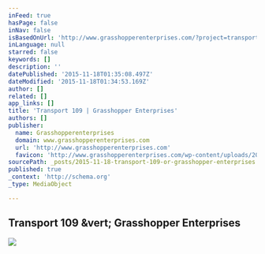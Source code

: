 ```yaml
---
inFeed: true
hasPage: false
inNav: false
isBasedOnUrl: 'http://www.grasshopperenterprises.com/?project=transport-109'
inLanguage: null
starred: false
keywords: []
description: ''
datePublished: '2015-11-18T01:35:08.497Z'
dateModified: '2015-11-18T01:34:53.169Z'
author: []
related: []
app_links: []
title: 'Transport 109 | Grasshopper Enterprises'
authors: []
publisher:
  name: Grasshopperenterprises
  domain: www.grasshopperenterprises.com
  url: 'http://www.grasshopperenterprises.com'
  favicon: 'http://www.grasshopperenterprises.com/wp-content/uploads/2014/12/ge_logo-e1437129093214-150x150.jpg'
sourcePath: _posts/2015-11-18-transport-109-or-grasshopper-enterprises.md
published: true
_context: 'http://schema.org'
_type: MediaObject

---
```

<article style=""><h1>Transport 109 &amp;vert; Grasshopper Enterprises</h1><p></p><img src="http://www.grasshopperenterprises.com/wp-content/uploads/2014/12/Grasshopper-trailers-064.jpg" /></article>